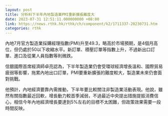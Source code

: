 ```yaml
---
layout: post
title: 分析料下半年內地製造業PMI重新擴張難度大
date: 2023-07-31 12:51:11.000000000 +08:00
link: https://news.rthk.hk/rthk/ch/component/k2/1711337-20230731.htm
categories: rthk
---
```


內地7月官方製造業採購經理指數(PMI)升至49.3，略高於市場預期，是4個月高位，但仍處於50以下收縮水平。新訂單、積壓訂單等指數上升，不過新出口訂單、進口及從業人員指數等則微跌。

信銀國際首席經濟師卓亮認為，下半年製造業仍會受環球經濟增長溫和、國際貿易疲弱等影響，拖累內地出口訂單，PMI要重新擴張的難度較大，製造業未來仍會面對挑戰。

他預計，內地經濟要靠內需推動，下半年要比較關注非製造業活動表現。他說，雖然有關指數最近回軟，增長動力較首季減弱，不過最近中央提出措施提振消費信心，相信今年內地經濟增長要達到5%左右的目標不太困難，但政策效果需要一段時間反映。

